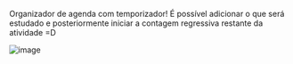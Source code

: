 Organizador de agenda com temporizador!
É possível adicionar o que será estudado e posteriormente iniciar a contagem regressiva restante da atividade =D

![image](https://user-images.githubusercontent.com/70975912/208209985-af19ae28-2e83-4984-8bc5-1cbeb6ba9433.png)
